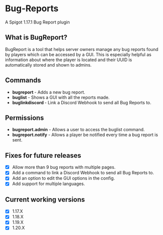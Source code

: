 # Bug-Reports
A Spigot 1.17.1 Bug Report plugin

## What is BugReport?
BugReport is a tool that helps server owners manage any bug reports found by players which can be accessed by a GUI. This is especially helpful as information about where the player is located and their UUID is automatically stored and shown to admins.

## Commands
- **bugreport <message>** - Adds a new bug report.
- **buglist** - Shows a GUI with all the reports made.
- **buglinkdiscord <Webhook URL>** - Link a Discord Webhook to send all Bug Reports to.
## Permissions
- **bugreport.admin** - Allows a user to access the buglist command.
- **bugreport.notify** - Allows a player be notified every time a bug report is sent.

## Fixes for future releases
- [x] Allow more than 9 bug reports with multiple pages.
- [x] Add a command to link a Discord Webhook to send all Bug Reports to.
- [x] Add an option to edit the GUI options in the config.
- [x] Add support for multiple languages.

## Current working versions
- [x] 1.17.X
- [x] 1.18.X
- [x] 1.19.X
- [x] 1.20.X